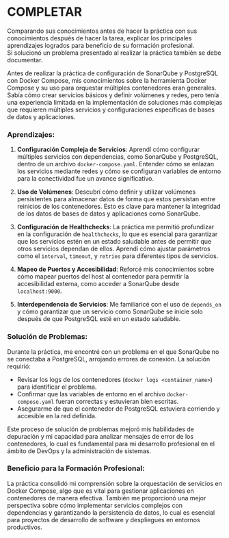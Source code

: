 # COMPLETAR  
Comparando sus conocimientos antes de hacer la práctica con sus conocimientos después de hacer la tarea, explicar los principales aprendizajes logrados para beneficio de su formación profesional.  
Si solucionó un problema presentado al realizar la práctica también se debe documentar.

Antes de realizar la práctica de configuración de SonarQube y PostgreSQL con Docker Compose, mis conocimientos sobre la herramienta Docker Compose y su uso para orquestar múltiples contenedores eran generales. Sabía cómo crear servicios básicos y definir volúmenes y redes, pero tenía una experiencia limitada en la implementación de soluciones más complejas que requieren múltiples servicios y configuraciones específicas de bases de datos y aplicaciones.

### Aprendizajes:
1. **Configuración Compleja de Servicios**: Aprendí cómo configurar múltiples servicios con dependencias, como SonarQube y PostgreSQL, dentro de un archivo `docker-compose.yaml`. Entender cómo se enlazan los servicios mediante redes y cómo se configuran variables de entorno para la conectividad fue un avance significativo.

2. **Uso de Volúmenes**: Descubrí cómo definir y utilizar volúmenes persistentes para almacenar datos de forma que estos persistan entre reinicios de los contenedores. Esto es clave para mantener la integridad de los datos de bases de datos y aplicaciones como SonarQube.

3. **Configuración de Healthchecks**: La práctica me permitió profundizar en la configuración de `healthchecks`, lo que es esencial para garantizar que los servicios estén en un estado saludable antes de permitir que otros servicios dependan de ellos. Aprendí cómo ajustar parámetros como el `interval`, `timeout`, y `retries` para diferentes tipos de servicios.

4. **Mapeo de Puertos y Accesibilidad**: Reforcé mis conocimientos sobre cómo mapear puertos del host al contenedor para permitir la accesibilidad externa, como acceder a SonarQube desde `localhost:9000`.

5. **Interdependencia de Servicios**: Me familiaricé con el uso de `depends_on` y cómo garantizar que un servicio como SonarQube se inicie solo después de que PostgreSQL esté en un estado saludable.

### Solución de Problemas:
Durante la práctica, me encontré con un problema en el que SonarQube no se conectaba a PostgreSQL, arrojando errores de conexión. La solución requirió:
- Revisar los logs de los contenedores (`docker logs <container_name>`) para identificar el problema.
- Confirmar que las variables de entorno en el archivo `docker-compose.yaml` fueran correctas y estuvieran bien escritas.
- Asegurarme de que el contenedor de PostgreSQL estuviera corriendo y accesible en la red definida.

Este proceso de solución de problemas mejoró mis habilidades de depuración y mi capacidad para analizar mensajes de error de los contenedores, lo cual es fundamental para mi desarrollo profesional en el ámbito de DevOps y la administración de sistemas.

### Beneficio para la Formación Profesional:
La práctica consolidó mi comprensión sobre la orquestación de servicios en Docker Compose, algo que es vital para gestionar aplicaciones en contenedores de manera efectiva. También me proporcionó una mejor perspectiva sobre cómo implementar servicios complejos con dependencias y garantizando la persistencia de datos, lo cual es esencial para proyectos de desarrollo de software y despliegues en entornos productivos.





